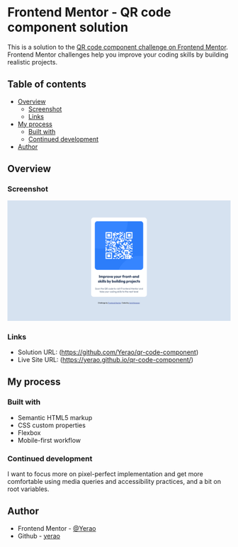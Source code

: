 # Frontend Mentor - QR code component solution

This is a solution to the [QR code component challenge on Frontend Mentor](https://www.frontendmentor.io/challenges/qr-code-component-iux_sIO_H). Frontend Mentor challenges help you improve your coding skills by building realistic projects.

## Table of contents

- [Overview](#overview)
  - [Screenshot](#screenshot)
  - [Links](#links)
- [My process](#my-process)
  - [Built with](#built-with)
  - [Continued development](#continued-development)
- [Author](#author)

## Overview

### Screenshot

![](./screenshot.jpg)

### Links

- Solution URL: (https://github.com/Yerao/qr-code-component)
- Live Site URL: (https://yerao.github.io/qr-code-component/)

## My process

### Built with

- Semantic HTML5 markup
- CSS custom properties
- Flexbox
- Mobile-first workflow

### Continued development

I want to focus more on pixel-perfect implementation and get more comfortable using media queries and accessibility practices, and a bit on root variables.

## Author

- Frontend Mentor - [@Yerao](https://www.frontendmentor.io/profile/Yerao)
- Github - [yerao](https://github.com/Yerao)
